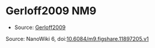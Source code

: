 <a name="material" />

# Gerloff2009 NM9
<script type="application/ld+json">
  {
    "@context": "https://schema.org/",
    "@type": "ChemicalSubstance",
    "@id": "https://egonw.github.io/nanowiki/nanowiki158.html#material",
    "http://purl.org/dc/terms/conformsTo":
      {
        "@type": "CreativeWork",
        "@id": "https://bioschemas.org/profiles/ChemicalSubstance/0.4-RELEASE/"
      },
    "identfier": "158",
    "name": "Gerloff2009 NM9",
    "url": "https://egonw.github.io/nanowiki/nanowiki158.html#material",
    "sameAs": "http://127.0.0.1/mediawiki/index.php/Special:URIResolver/Gerloff2009_NM9"
  }
</script>


* Source: [Gerloff2009](articleGerloff2009.md)


Source: NanoWiki 6, doi:[10.6084/m9.figshare.11897205.v1](https://doi.org/10.6084/m9.figshare.11897205.v1)
